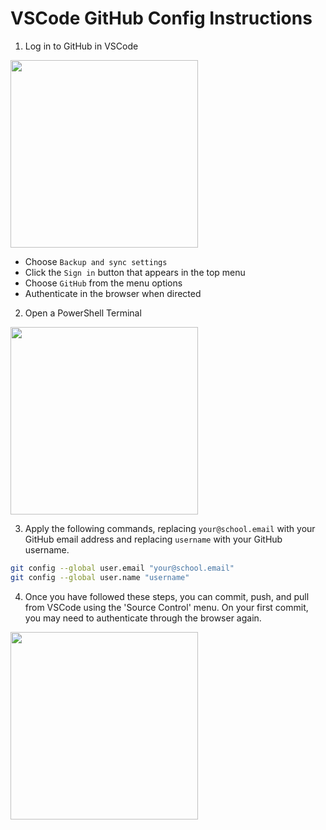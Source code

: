 # VSCode GitHub Config Instructions

1. Log in to GitHub in VSCode

<img src="https://code.visualstudio.com/assets/docs/sourcecontrol/intro/vscode-accounts-menu.png" width="300" />

  - Choose `Backup and sync settings`
  - Click the `Sign in` button that appears in the top menu
  - Choose `GitHub` from the menu options
  - Authenticate in the browser when directed

2. Open a PowerShell Terminal

<img src="https://learn.microsoft.com/en-us/powershell/docs-conceptual/learn/ps101/media/figure1-1.jpg" width="300"/>

3. Apply the following commands, replacing `your@school.email` with your GitHub email address and replacing `username` with your GitHub username.

```bash
git config --global user.email "your@school.email"
git config --global user.name "username"
```

4. Once you have followed these steps, you can commit, push, and pull from VSCode using the 'Source Control' menu. On your first commit, you may need to authenticate through the browser again.

<img src="https://code.visualstudio.com/assets/docs/sourcecontrol/intro/source-control-view.png" width="300" />
